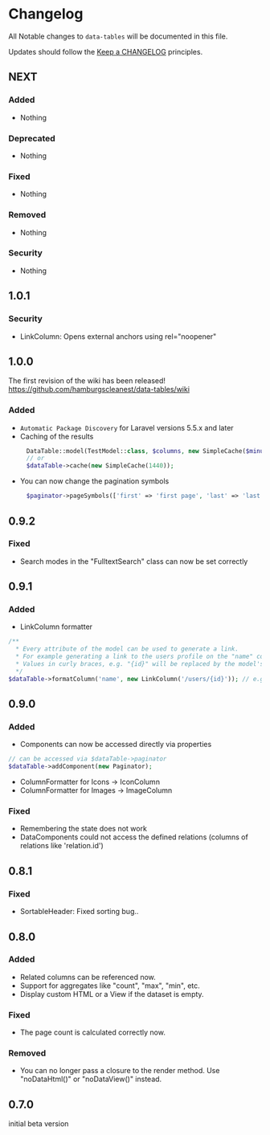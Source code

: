 # Changelog

All Notable changes to `data-tables` will be documented in this file.

Updates should follow the [Keep a CHANGELOG](http://keepachangelog.com/) principles.

## NEXT

### Added
- Nothing

### Deprecated
- Nothing

### Fixed
- Nothing

### Removed
- Nothing

### Security
- Nothing

## 1.0.1

### Security
- LinkColumn: Opens external anchors using rel="noopener"

## 1.0.0

The first revision of the wiki has been released!\
https://github.com/hamburgscleanest/data-tables/wiki

### Added
- `Automatic Package Discovery` for Laravel versions 5.5.x and later
- Caching of the results
``` php       
     DataTable::model(TestModel::class, $columns, new SimpleCache($minutes));
     // or
     $dataTable->cache(new SimpleCache(1440));
```
- You can now change the pagination symbols
``` php       
     $paginator->pageSymbols(['first' => 'first page', 'last' => 'last page', 'next' => 'next', 'previous' => 'prev']);
```

## 0.9.2

### Fixed
- Search modes in the "FulltextSearch" class can now be set correctly

## 0.9.1

### Added
- LinkColumn formatter
``` php
/**
  * Every attribute of the model can be used to generate a link.
  * For example generating a link to the users profile on the "name" column.
  * Values in curly braces, e.g. "{id}" will be replaced by the model's value.
  */
$dataTable->formatColumn('name', new LinkColumn('/users/{id}')); // e.g. /users/1337
```

## 0.9.0

### Added
- Components can now be accessed directly via properties
``` php
// can be accessed via $dataTable->paginator
$dataTable->addComponent(new Paginator);
```
- ColumnFormatter for Icons -> IconColumn
- ColumnFormatter for Images -> ImageColumn

### Fixed
- Remembering the state does not work
- DataComponents could not access the defined relations (columns of relations like 'relation.id')

## 0.8.1

### Fixed
- SortableHeader: Fixed sorting bug..

## 0.8.0

### Added
- Related columns can be referenced now.
- Support for aggregates like "count", "max", "min", etc.
- Display custom HTML or a View if the dataset is empty.

### Fixed
- The page count is calculated correctly now.

### Removed
- You can no longer pass a closure to the render method. Use "noDataHtml()" or "noDataView()" instead.

## 0.7.0

initial beta version
